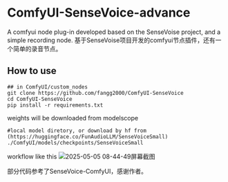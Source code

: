 # ComfyUI-SenseVoice-advance
A comfyui node plug-in developed based on the SenseVoise project, and a simple recording node.
基于SenseVoise项目开发的comfyui节点插件，还有一个简单的录音节点。

## How to use
```
## in ComfyUI/custom_nodes
git clone https://github.com/fangg2000/ComfyUI-SenseVoice
cd ComfyUI-SenseVoice
pip install -r requirements.txt
```
weights will be downloaded from modelscope


```
#local model diretory, or download by hf from (https://huggingface.co/FunAudioLLM/SenseVoiceSmall)
./ComfyUI/models/checkpoints/SenseVoiceSmall
```

workflow like this
![2025-05-05 08-44-49屏幕截图](https://github.com/user-attachments/assets/f6b6c2be-eec8-4875-a28c-65ea6fde906b)



部分代码参考了SenseVoice-ComfyUI，感谢作者。

